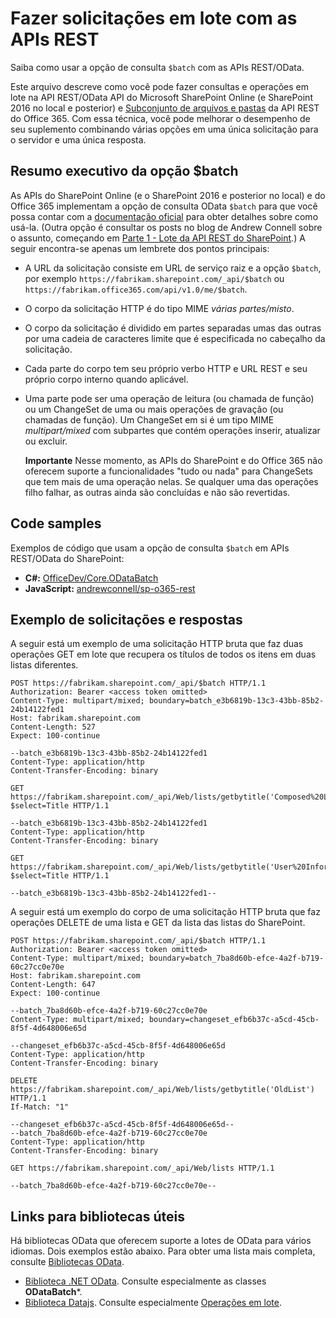 # <a name="make-batch-requests-with-the-rest-apis"></a>Fazer solicitações em lote com as APIs REST
Saiba como usar a opção de consulta `$batch` com as APIs REST/OData.
 
Este arquivo descreve como você pode fazer consultas e operações em lote na API REST/OData API do Microsoft SharePoint Online (e SharePoint 2016 no local e posterior) e [Subconjunto de arquivos e pastas](http://msdn.microsoft.com/en-us/office/office365/api/files-rest-operations) da API REST do Office 365. Com essa técnica, você pode melhorar o desempenho de seu suplemento combinando várias opções em uma única solicitação para o servidor e uma única resposta.

## <a name="executive-summary-of-the-batch-option"></a>Resumo executivo da opção $batch
As APIs do SharePoint Online (e o SharePoint 2016 e posterior no local) e do Office 365 implementam a opção de consulta OData `$batch` para que você possa contar com a [documentação oficial](http://www.odata.org/documentation/odata-version-3-0/batch-processing) para obter detalhes sobre como usá-la. (Outra opção é consultar os posts no blog de Andrew Connell sobre o assunto, começando em [Parte 1 - Lote da API REST do SharePoint](http://www.andrewconnell.com/blog/part-1-sharepoint-rest-api-batching-understanding-batching-requests).) A seguir encontra-se apenas um lembrete dos pontos principais:
 
- A URL da solicitação consiste em URL de serviço raiz e a opção `$batch`, por exemplo `https://fabrikam.sharepoint.com/_api/$batch` ou `https://fabrikam.office365.com/api/v1.0/me/$batch`.
    
- O corpo da solicitação HTTP é do tipo MIME *várias partes/misto*.
    
- O corpo da solicitação é dividido em partes separadas umas das outras por uma cadeia de caracteres limite que é especificada no cabeçalho da solicitação.
    
- Cada parte do corpo tem seu próprio verbo HTTP e URL REST e seu próprio corpo interno quando aplicável.
    
- Uma parte pode ser uma operação de leitura (ou chamada de função) ou um ChangeSet de uma ou mais operações de gravação (ou chamadas de função). Um ChangeSet em si é um tipo MIME *multipart/mixed* com subpartes que contém operações inserir, atualizar ou excluir.
    
     **Importante** Nesse momento, as APIs do SharePoint e do Office 365 não oferecem suporte a funcionalidades "tudo ou nada" para ChangeSets que tem mais de uma operação nelas. Se qualquer uma das operações filho falhar, as outras ainda são concluídas e não são revertidas.

## <a name="code-samples"></a>Code samples
Exemplos de código que usam a opção de consulta `$batch` em APIs REST/OData do SharePoint: 

-  **C#:** [OfficeDev/Core.ODataBatch](https://github.com/OfficeDev/PnP/tree/master/Samples/Core.ODataBatch)
-  **JavaScript:** [andrewconnell/sp-o365-rest](https://github.com/andrewconnell/sp-o365-rest/blob/master/SpRestBatchSample/Scripts/App.js)
    

## <a name="example-requests-and-responses"></a>Exemplo de solicitações e respostas
A seguir está um exemplo de uma solicitação HTTP bruta que faz duas operações GET em lote que recupera os títulos de todos os itens em duas listas diferentes.

```
POST https://fabrikam.sharepoint.com/_api/$batch HTTP/1.1
Authorization: Bearer <access token omitted>
Content-Type: multipart/mixed; boundary=batch_e3b6819b-13c3-43bb-85b2-24b14122fed1
Host: fabrikam.sharepoint.com
Content-Length: 527
Expect: 100-continue

--batch_e3b6819b-13c3-43bb-85b2-24b14122fed1
Content-Type: application/http
Content-Transfer-Encoding: binary

GET https://fabrikam.sharepoint.com/_api/Web/lists/getbytitle('Composed%20Looks')/items?$select=Title HTTP/1.1

--batch_e3b6819b-13c3-43bb-85b2-24b14122fed1
Content-Type: application/http
Content-Transfer-Encoding: binary

GET https://fabrikam.sharepoint.com/_api/Web/lists/getbytitle('User%20Information%20List')/items?$select=Title HTTP/1.1

--batch_e3b6819b-13c3-43bb-85b2-24b14122fed1--

```

A seguir está um exemplo do corpo de uma solicitação HTTP bruta que faz operações DELETE de uma lista e GET da lista das listas do SharePoint.
 
```
POST https://fabrikam.sharepoint.com/_api/$batch HTTP/1.1
Authorization: Bearer <access token omitted>
Content-Type: multipart/mixed; boundary=batch_7ba8d60b-efce-4a2f-b719-60c27cc0e70e
Host: fabrikam.sharepoint.com
Content-Length: 647
Expect: 100-continue

--batch_7ba8d60b-efce-4a2f-b719-60c27cc0e70e
Content-Type: multipart/mixed; boundary=changeset_efb6b37c-a5cd-45cb-8f5f-4d648006e65d

--changeset_efb6b37c-a5cd-45cb-8f5f-4d648006e65d
Content-Type: application/http
Content-Transfer-Encoding: binary

DELETE https://fabrikam.sharepoint.com/_api/Web/lists/getbytitle('OldList') HTTP/1.1
If-Match: "1"

--changeset_efb6b37c-a5cd-45cb-8f5f-4d648006e65d--
--batch_7ba8d60b-efce-4a2f-b719-60c27cc0e70e
Content-Type: application/http
Content-Transfer-Encoding: binary

GET https://fabrikam.sharepoint.com/_api/Web/lists HTTP/1.1

--batch_7ba8d60b-efce-4a2f-b719-60c27cc0e70e--
```


## <a name="links-to-helpful-libraries"></a>Links para bibliotecas úteis
Há bibliotecas OData que oferecem suporte a lotes de OData para vários idiomas. Dois exemplos estão abaixo. Para obter uma lista mais completa, consulte [Bibliotecas OData](http://www.odata.org/libraries/).

-  [Biblioteca .NET OData](http://msdn.microsoft.com/en-us/office/microsoft.data.odata%28v=vs.90%29). Consulte especialmente as classes **ODataBatch***.
-  [Biblioteca Datajs](http://datajs.codeplex.com/documentation). Consulte especialmente [Operações em lote](http://datajs.codeplex.com/wikipage?title=datajs%20OData%20API&amp;referringTitle=Documentation#Batch).